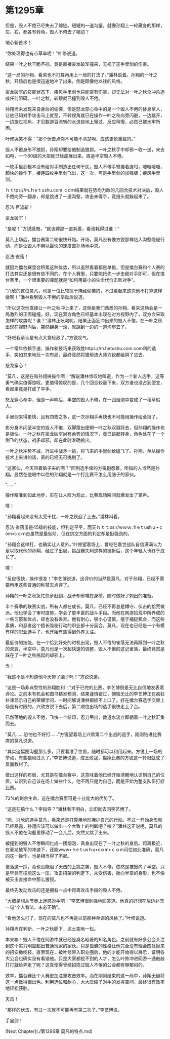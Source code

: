 # 第1295章

但是，毁人不倦已经失去了踪迹。短短的一道沟壑，就像孙翔上一轮藏身的那样，左、右，都各有转角，毁人不倦去了哪边？

地心斩首术！

“你处理得也有点草率呢！”叶修说道。

结果一叶之秋干脆不挡，竟是直接豪龙破军撞来，无视了这手里剑的伤害。

“这一局的孙翔，看来也不打算再用上一局的打法了。”潘林说着。孙翔的一叶之秋，开场后也是很迅速地冲了出来，倒是颇像他以往的风格。

豪龙破军的技能状态下，疾风手里剑也只能空有伤害，却无法对一叶之秋全冲杀造成任何阻碍。一叶之秋，转眼就已撞到毁人不倦。

孙翔尚未发现来自身后的偷袭，但是怒龙穿心命中的是一个毁人不倦的替身草人，让他已知对手攻击马上就至，不转视角就已在操作一叶之秋向旁闪避，一边跳开，一边旋过视角，才见数道百流斩的水流自地上窜过，反应稍慢，必然已被水牢所困。

叶修哭笑不得：“那个伏击点你不可能不清楚啊，应该更慎重些的。”

毁人不倦身形不狼狈，孙翔却要给他制造狼狈。一叶之秋手中却邪一收一送，来去如电，一个60级的大招就已经施展出来，直追半空毁人不倦。

一枚手里剑根本没有给对手制造出任何干扰，毁人不倦手臂接着连甩，嗖嗖嗖嗖，超快的操作下，接连四枚手里剑飞出，这一次，可是手里剑的加强版：疾风手里剑。

ｈｔtps://m.ｈeｔushu.com.ｃoｍ结果就在势均力敌的几回合技术对决后，毁人不倦向旁一翻身，却是跳进了一道沟壑，攻击未得手，竟扭头就躲起来了。

忍法·百流斩！

豪龙破军！

“是呢！”方锐感慨，“就该蹲那一直耗着，看谁耗得过谁！”

莫凡上场后，擂台赛第二轮很快开始。开场，莫凡没有像方锐那样钻入沟壑隐秘行动，而是让毁人不倦以最快的速度直扑场地中央。

忍法·雀落！

就因为擂台赛里会积累这种优势，所以虽然看着都是单挑，但是擂台赛和个人赛的打法其实还是很有些不同的。在个人赛里，只要能抢先一步击倒对手即可，但在擂台赛里，一个很重要的课题就是“如何用最小的生命代价击败对手”。

“兴欣的这位莫凡，也是一位比较擅于掩藏偷袭的，不过看起来这次他不打算这样做啊！”潘林看到毁人不倦的举动后说道。

“所以这次他直接让一叶之秋冲上来了，这倒是我们熟悉的孙翔，看来这场会是一局激烈的正面碰撞。好，现在双方角色已经基本出现在对方视野内了，双方会采取怎样的攻势呢？诶？”潘林正吆喝呢，结果正面狂冲出来的毁人不倦，在一叶之秋出现在视野内后，突然翻身一滚，就跳到一边的一道沟壑去了。

“好吧我承认是有点大意轻敌了。”方锐叹气。

一个常年依赖手速、操作和技巧来获取胜https://m.hetushu.com.com利的选手，突如其来地玩一次布局，最终竟然将猥琐流大师方锐都给阴了进去。

怒龙穿心！

“莫凡，这是在和孙翔拼操作啊！”解说潘林惊叹地叫道，作为一个新人选手，这等勇气确实值得惊叹。更值得惊叹的是，几个回合较量下来，双方谁也没占到便宜，看起来竟是打成了平手。

怒龙穿心命中，但是一声响后，半空的毁人不倦，在一团烟泡中变成了一稻草假人。

手里剑来得更快，且有四枚之多，这一次孙翔手再快也不可能用操作给全挡了。

影分身术闪至半空的毁人不倦，双脚蹬出便朝一叶之秋双肩踩去，但孙翔的操作也是极快。一叶之秋在豪龙破军尚有余势的情况下，竟已跳起转身，角色处在了一个倒飞的状态，战矛却邪，却在此时准确挑出。

一叶之秋冲势不减，行进中战矛一挑，将飞来的手里剑给磕飞了。孙翔，单从操作技术上来讲的话，真的已经无可挑剔了。

“这家伙，今天带着脑子来的啊？”回到选手席的方锐抱怨着，所指的人当然是孙翔。显然在他眼中以往的孙翔就是一个打比赛不怎么用脑子的家伙。

“……”

操作精准到如此地步，实在让人叹为观止，比赛现场瞬间就爆发出了掌声。

噗！

“孙翔看起来没有太受干扰，一叶之秋迎了上去。”潘林叫着。

忍法·雀落虽是45级的技能，但判定平平，而天ｈｔｔps://wｗｗ.ｈeｔushｕ•ｃom•cｏｍ击虽然是最低阶，但在挑空方面的判定却是挺强劲的。

“孙翔会这样打，也确实让人意外。”叶修望着场上，曾经在嘉世战队自信满满认为足以取代他的孙翔，经过了出局，挑战赛失利这样的挫折后，这个年轻人也终于成长了。

噗！

“反应很快，操作很准！”李艺博说道，这评价的当然是莫凡，对于孙翔，已经不需要再用这些普通的称赞去点评了。

孙翔的一叶之秋急忙快步赶到，战矛却邪端在身前，随时做好了刺出的准备。

半个赛季的联赛实战，所有人都在成长。莫凡，已经不再总是蹲守、伏击的拾荒做派。他也学会了审时度势，学会了更丰富的战斗手段。而他在网游拾荒中所养成的一些习惯和优点，却也没有丢弃。他有耐心，够小心谨慎，擅于捕捉机会，而这些素质，和忍者这个擅长隐秘行动的职业都十分契合。莫凡，现在也已经是一个有模有样的职业选手了，也开始有些得到外界关注。

最低价的技能，在一个恰到好处的时机出现，毁人不倦的雀落无法再踩到一叶之秋的双肩，半空中，莫凡也是一次超快速的调整，毁人不倦的这记雀落，最终竟然是踩在了一叶之秋挑起的却邪上。

当！

“我这不是不知道他今天带了脑子吗！”方锐说道。

“这是一场非典型性的孙翔胜利！”对于已完的比赛，李艺博倒是无比自信地发表着评论。之前本有机会和图书精准预测，结果谨慎错过，懊恼无比的李艺博正在疯狂补课显示自己的荣耀学问，一时间解说潘林都插不上口了。好在擂台赛选手交替上场是有时限的，兴欣方锐下去后，第二顺位出场的选手很快走上了台。

已然落地的毁人不倦，飞快一个结印，忍刀甩出，数道水流立即朝着一叶之秋汇集而去。

“莫凡……恐怕也不好打……”方锐望着场上兴欣第二个出战的选手，刚刚钻进比赛席的莫凡说道。

“其实这幅图沟壑那么多，只要看准了位置，随时都可以利用起来。方锐上一场的举动，有些猥琐过头了。”李艺博说道，成王败寇，输掉比赛的方锐这一转眼就成了反面教材了。

做出这样的布局，尤其是在擂台赛中，这意味着他已经开始清醒地认识到自己的位置，认识到自己该在场上做些什么。他不再只是为自己，而是开始为整支队伍打好比赛。

72%的剩余生命，这在擂台赛里可是十分庞大的优势了。

“这是在搞什么？李指导？”潘林看不明白，立即就去问李艺博了。

“呃，兴欣的选手莫凡，看来还是打算用地形掩护自己的行动。不过一开始身形就已经暴露，孙翔应该可以做出一个大致上的判断吧？咦？”潘林这正说呢，莫凡的毁人不倦在沟壑里移动了一会儿后，突然又跳了出来。

被撞到的毁人不倦瞬间化成一团烟泡，真身出现在了一叶之秋的身后。距离极近，在豪龙破军的冲速下，还能www•ｈeｔusｈu•cｏm•ｃｏm闪位如此准确，莫凡的这一操作，也是相当得了不起。

雀落这一踩，竟也没能阻了天击的上挑之势，毁人不倦，依然是被掀向了半空。只是毕竟有技能这么一压，攻击招架的判定下，未受伤害，掀向半空的身形，也不像被天击直接命中那么狼狈。

最终先发动攻击的还是拥有一点中距离攻击手段的毁人不倦。

“大概是想从节奏上迷惑对手吧！”李艺博很勉强地回答道。他真的好想在后边补充一句“个人看法，未必正确”。

“看他怎么打了，现在的莫凡也不再是以前那种单调的风格了。”叶修说道。

孙翔尚在判断，一叶之秋脚下，泥土突地一松。

本来嘛！毁人不倦在网游中就已经是臭名昭著的知名角色。之前就有好多公会关注到这个实力明显超出普通玩家的家伙。只是孤僻的性格让他完全没有理会四处抛来的招安橄榄枝。直至现在，被叶修带入职业圈后，他的才能开始得以展示，证明各大公会也确实没有看错他。只是大家都挖不到的人才，怎么叶修冲进网游一通敲敲打打就给弄走了呢？这真使得曾经招揽过毁人不倦的公会都有够郁闷的。

效率，擂台赛比个人赛更加注重攻击效率。而在刚刚结束的这一局中，孙翔无疑将这一点做得很出色。利用选位和耐心，大大压缩了对手的发挥空间，最终很有效率地轻松获胜。

天击！

“那样的伏击，有过一次就不可能再有第二次了。”李艺博说。

手里剑！



[Next Chapter](./第1296章 莫凡的特点.md)